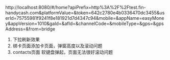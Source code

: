 http://localhost:8080/#/home?apiPrefix=http%3A%2F%2Ftest.fin-handycash.com&platformValue=&token=642c2780e4b0336470dc3455&userId=75755981f9241f8e181921d7d4347c94&mobile=&appName=easyMoney&appVersion=1010&gaId=&afId=&channelCode=&mobileType=&gps=&gpsAddress=&from=bridge

1. 下拉刷新效果
2. 绑卡页面添加卡页面，弹窗高度以及滚动问题
3. contacts页面 软键盘弹起，页面无法很好滚动问题